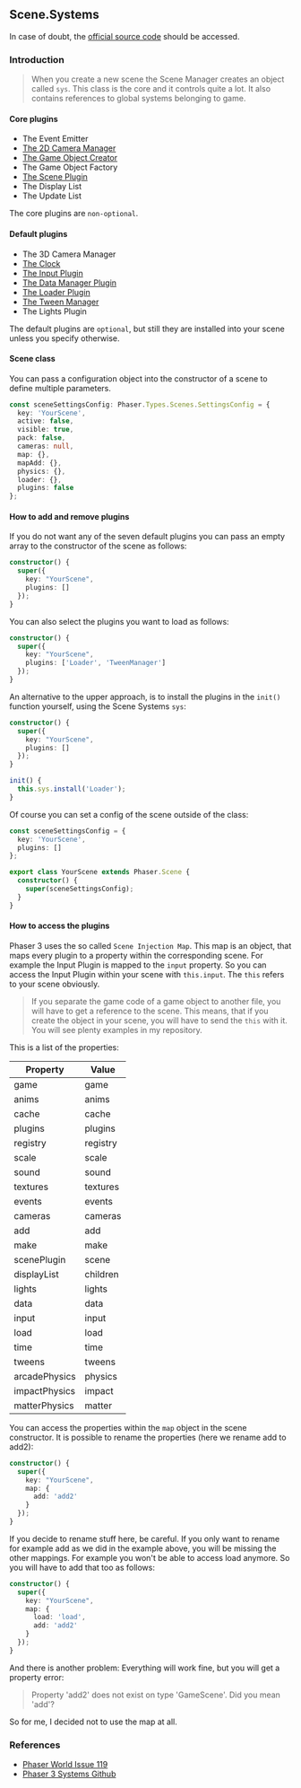 ## Scene.Systems

In case of doubt, the [official source code](https://github.com/photonstorm/phaser) should be accessed.

### Introduction

> When you create a new scene the Scene Manager creates an object called `sys`.
> This class is the core and it controls quite a lot. It also contains references
> to global systems belonging to game.

#### Core plugins

- The Event Emitter
- [The 2D Camera Manager](https://github.com/digitsensitive/phaser3-typescript/blob/master/slides/cheatsheets/cameras/camera-manager.md)
- [The Game Object Creator](https://github.com/digitsensitive/phaser3-typescript/blob/master/slides/cheatsheets/gameobjects/game-object-creator-plugin.md)
- The Game Object Factory
- [The Scene Plugin](https://github.com/digitsensitive/phaser3-typescript/blob/master/slides/cheatsheets/scene/plugins/scene-plugin.md)
- The Display List
- The Update List

The core plugins are `non-optional`.

#### Default plugins

- The 3D Camera Manager
- [The Clock](https://github.com/digitsensitive/phaser3-typescript/blob/master/slides/cheatsheets/time/time.md)
- [The Input Plugin](https://github.com/digitsensitive/phaser3-typescript/blob/master/slides/cheatsheets/input/input-plugin.md)
- [The Data Manager Plugin](https://github.com/digitsensitive/phaser3-typescript/blob/master/slides/cheatsheets/data/data-manager-plugin.md)
- [The Loader Plugin](https://github.com/digitsensitive/phaser3-typescript/blob/master/slides/cheatsheets/loader/loader-plugin.md)
- [The Tween Manager](https://github.com/digitsensitive/phaser3-typescript/blob/master/slides/cheatsheets/tweens/tween-manager-plugin.md)
- The Lights Plugin

The default plugins are `optional`, but still they are installed into your
scene unless you specify otherwise.

#### Scene class

You can pass a configuration object into the constructor of a scene to define
multiple parameters.

```ts
const sceneSettingsConfig: Phaser.Types.Scenes.SettingsConfig = {
  key: 'YourScene',
  active: false,
  visible: true,
  pack: false,
  cameras: null,
  map: {},
  mapAdd: {},
  physics: {},
  loader: {},
  plugins: false
};
```

#### How to add and remove plugins

If you do not want any of the seven default plugins you can pass an empty array
to the constructor of the scene as follows:

```ts
constructor() {
  super({
    key: "YourScene",
    plugins: []
  });
}
```

You can also select the plugins you want to load as follows:

```ts
constructor() {
  super({
    key: "YourScene",
    plugins: ['Loader', 'TweenManager']
  });
}
```

An alternative to the upper approach, is to install the plugins in the `init()`
function yourself, using the Scene Systems `sys`:

```ts
constructor() {
  super({
    key: "YourScene",
    plugins: []
  });
}

init() {
  this.sys.install('Loader');
}
```

Of course you can set a config of the scene outside of the class:

```ts
const sceneSettingsConfig = {
  key: 'YourScene',
  plugins: []
};

export class YourScene extends Phaser.Scene {
  constructor() {
    super(sceneSettingsConfig);
  }
}
```

#### How to access the plugins

Phaser 3 uses the so called `Scene Injection Map`. This map is an object, that
maps every plugin to a property within the corresponding scene. For example the
Input Plugin is mapped to the `input` property. So you can access the Input Plugin
within your scene with `this.input`. The `this` refers to your scene
obviously.

> If you separate the game code of a game object to another file, you will have to
> get a reference to the scene. This means, that if you create the object in your
> scene, you will have to send the `this` with it. You will see plenty examples in
> my repository.

This is a list of the properties:

| Property      | Value    |
| ------------- | -------- |
| game          | game     |
| anims         | anims    |
| cache         | cache    |
| plugins       | plugins  |
| registry      | registry |
| scale         | scale    |
| sound         | sound    |
| textures      | textures |
| events        | events   |
| cameras       | cameras  |
| add           | add      |
| make          | make     |
| scenePlugin   | scene    |
| displayList   | children |
| lights        | lights   |
| data          | data     |
| input         | input    |
| load          | load     |
| time          | time     |
| tweens        | tweens   |
| arcadePhysics | physics  |
| impactPhysics | impact   |
| matterPhysics | matter   |

You can access the properties within the `map` object in the scene constructor.
It is possible to rename the properties (here we rename add to add2):

```ts
constructor() {
  super({
    key: "YourScene",
    map: {
      add: 'add2'
    }
  });
}
```

If you decide to rename stuff here, be careful. If you only want to rename for
example add as we did in the example above, you will be missing the other mappings.
For example you won't be able to access load anymore. So you will have to add
that too as follows:

```ts
constructor() {
  super({
    key: "YourScene",
    map: {
      load: 'load',
      add: 'add2'
    }
  });
}
```

And there is another problem:
Everything will work fine, but you will get a property error:

> Property 'add2' does not exist on type 'GameScene'. Did you mean 'add'?

So for me, I decided not to use the map at all.

### References

- [Phaser World Issue 119](https://madmimi.com/p/a2dddb)
- [Phaser 3 Systems Github](https://github.com/photonstorm/phaser/blob/master/src/scene/Systems.js)

